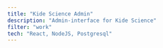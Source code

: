 ```yaml
---
title: "Kide Science Admin"
description: "Admin-interface for Kide Science"
filter: "work"
tech: "React, NodeJS, Postgresql"
---
```

